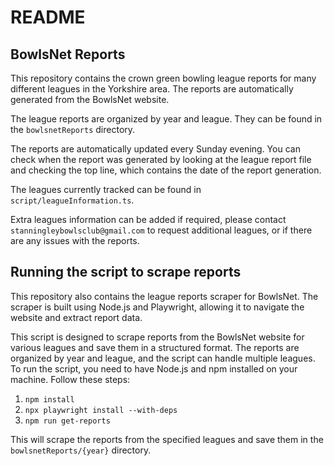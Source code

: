 # README

## BowlsNet Reports

This repository contains the crown green bowling league reports for many different leagues in the Yorkshire area. The reports are automatically generated from the BowlsNet website.

The league reports are organized by year and league. They can be found in the `bowlsnetReports` directory.

The reports are automatically updated every Sunday evening. You can check when the report was generated by looking at the league report file and checking the top line, which contains the date of the report generation.

The leagues currently tracked can be found in `script/leagueInformation.ts`.

Extra leagues information can be added if required, please contact `stanningleybowlsclub@gmail.com` to request additional leagues, or if there are any issues with the reports.

## Running the script to scrape reports

This repository also contains the league reports scraper for BowlsNet. The scraper is built using Node.js and Playwright, allowing it to navigate the website and extract report data.

This script is designed to scrape reports from the BowlsNet website for various leagues and save them in a structured format. The reports are organized by year and league, and the script can handle multiple leagues.
To run the script, you need to have Node.js and npm installed on your machine. Follow these steps:

1. `npm install`
2. `npx playwright install --with-deps`
3. `npm run get-reports`

This will scrape the reports from the specified leagues and save them in the `bowlsnetReports/{year}` directory.
